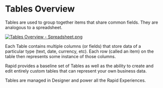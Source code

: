 # Tables Overview

Tables are used to group together items that share common fields. They are analogous to a spreadsheet.

[![Tables Overview - Spreadsheet.png](https://docs.rapidplatform.com/uploads/images/gallery/2023-11/scaled-1680-/9BBX8UIKMuGVesuy-tables-overview-spreadsheet.png)](https://docs.rapidplatform.com/uploads/images/gallery/2023-11/9BBX8UIKMuGVesuy-tables-overview-spreadsheet.png)

Each Table contains multiple columns (or fields) that store data of a particular type (text, date, currency, etc). Each row (called an item) on the table then represents some instance of those columns.

Rapid provides a baseline set of Tables as well as the ability to create and edit entirely custom tables that can represent your own business data.

Tables are managed in Designer and power all the Rapid Experiences.